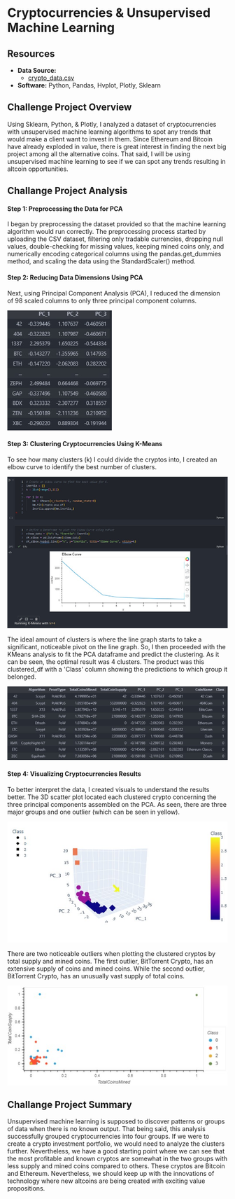 # Cryptocurrencies & Unsupervised Machine Learning

## Resources

- **Data Source:** 
  - [crypto_data.csv](crypto_data.csv)
- **Software:** Python, Pandas, Hvplot, Plotly, Sklearn

## Challenge Project Overview 

Using Sklearn, Python, & Plotly, I analyzed a dataset of cryptocurrencies with unsupervised machine learning algorithms to spot any trends that would make a client want to invest in them. Since Ethereum and Bitcoin have already exploded in value, there is great interest in finding the next big project among all the alternative coins. That said, I will be using unsupervised machine learning to see if we can spot any trends resulting in altcoin opportunities. 

## Challange Project Analysis

#### Step 1: Preprocessing the Data for PCA 

I began by preprocessing the dataset provided so that the machine learning algorithm would run correctly. The preprocessing process started by uploading the CSV dataset, filtering only tradable currencies, dropping null values, double-checking for missing values, keeping mined coins only, and numerically encoding categorical columns using the pandas.get_dummies method, and scaling the data using the StandardScaler() method.

#### Step 2: Reducing Data Dimensions Using PCA

Next, using Principal Component Analysis (PCA), I reduced the dimension of 98 scaled columns to only three principal component columns.

![Fig1](images/fig1.jpeg)

#### Step 3: Clustering Cryptocurrencies Using K-Means

To see how many clusters (k) I could divide the cryptos into, I created an elbow curve to identify the best number of clusters. 

![Fig2](images/fig2.jpeg)

The ideal amount of clusters is where the line graph starts to take a significant, noticeable pivot on the line graph. So, I then proceeded with the KMeans analysis to fit the PCA dataframe and predict the clustering. As it can be seen, the optimal result was 4 clusters. The product was this clustered_df with a 'Class' column showing the predictions to which group it belonged.

![Fig3](images/fig3.jpeg)

#### Step 4: Visualizing Cryptocurrencies Results

To better interpret the data, I created visuals to understand the results better. The 3D scatter plot located each clustered crypto concerning the three principal components assembled on the PCA. As seen, there are three major groups and one outlier (which can be seen in yellow).

![Fig4](images/fig4.jpeg)

There are two noticeable outliers when plotting the clustered cryptos by total supply and mined coins. The first outlier, BitTorrent Crypto, has an extensive supply of coins and mined coins. While the second outlier, BitTorrent Crypto, has an unusually vast supply of total coins.

![Fig5](images/fig5.jpeg)


## Challange Project Summary

Unsupervised machine learning is supposed to discover patterns or groups of data when there is no known output. That being said, this analysis successfully grouped cryptocurrencies into four groups. If we were to create a crypto investment portfolio, we would need to analyze the clusters further. Nevertheless, we have a good starting point where we can see that the most profitable and known cryptos are somewhat in the two groups with less supply and mined coins compared to others. These cryptos are Bitcoin and Ethereum. Nevertheless, we should keep up with the innovations of technology where new altcoins are being created with exciting value propositions.
